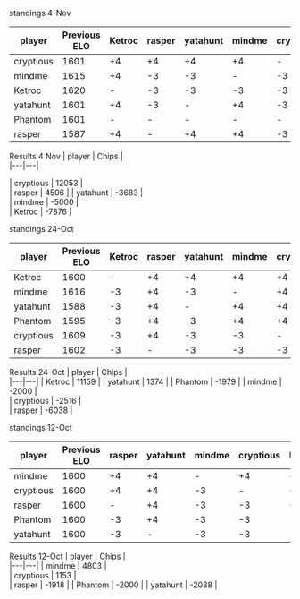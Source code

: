 
standings 4-Nov
  
| player | Previous ELO | Ketroc | rasper | yatahunt | mindme | cryptious  | Phantom |  ELO change| New ELO |
| ---  | ---            | ---    | ---    | ---      | ---    | ---        | ---     |  ---       | --- |
| cryptious      | 1601 | +4     | +4     | +4       | +4     | -          | - |  +16 | 1617 |
| mindme         | 1615 | +4     | -3     | -3       | -      | -3         | -  |  -5 | 1610 |
| Ketroc         | 1620 | -      |  -3    | -3       | -3     | -3         | -       |  -12| 1608 |
| yatahunt       | 1601 | +4     | -3     | -        | +4     | -3         | - |  +2 | 1603 |
| Phantom        | 1601 | -      | -      | -        | -      | -          | - |  - | 1601 |
| rasper         | 1587 | +4     | -      | +4       | +4     | -3         | - |  +9 | 1596 |


Results 4 Nov
| player | Chips |  
|---|---| 

| cryptious | 12053  |  
| rasper | 4506 |
| yatahunt | -3683 |  
| mindme | -5000 |   
| Ketroc | -7876 |

standings 24-Oct

| player | Previous ELO | Ketroc | rasper | yatahunt | mindme | cryptious  | Phantom |  ELO change| New ELO |
| ---  | --- | --- | --- | --- | --- | ---  | --- |  --- | --- |
| Ketroc | 1600 | - | +4  | +4 | +4 | +4   | +4 |  +20| 1620 |
| mindme | 1616 | -3 | +4  | -3 | - | +4   | -3  |  -1 | 1615 |
| yatahunt | 1588 | -3 | +4| - | +4 | +4  | +4 |  +13 | 1601 |
| Phantom | 1595 | -3 | +4 | -3 | +4 | +4 | - |  +6 | 1601 |
| cryptious | 1609 | -3| +4 | -3 | -3  | -  | -3 |  -8 | 1601 |
| rasper | 1602 | -3| - | -3 | -3 | -3 | -3 |  -15 | 1587 |


Results 24-Oct
| player | Chips |  
|---|---| 
| Ketroc | 11159 |
| yatahunt | 1374 | 
| Phantom | -1979 | 
| mindme | -2000 |   
| cryptious | -2516  |  
| rasper | -6038 |

standings 12-Oct

| player | Previous ELO | rasper | yatahunt | mindme | cryptious  | Phantom |  ELO change| New ELO |
| --- | --- | --- | --- | --- | ---  | --- |  --- | --- |
| mindme | 1600 | +4  | +4 | - | +4   | +4 |  +16| 1616 |
| cryptious | 1600 | +4 | +4 | -3  | -  | +4|  +9 | 1609 |
| rasper | 1600 | - | +4 | -3 | -3 | +4 |  +2| 1602 |
| Phantom | 1600 | -3 | +4 | -3 | -3  | - |  -5 | 1595 |
| yatahunt | 1600 | -3| - | -3 | -3  | -3 |  -12 | 1588 |

Results 12-Oct
| player | Chips |  
|---|---| 
| mindme | 4803 |   
| cryptious | 1153  |  
| rasper | -1918 |
| Phantom | -2000 | 
| yatahunt | -2038 | 
